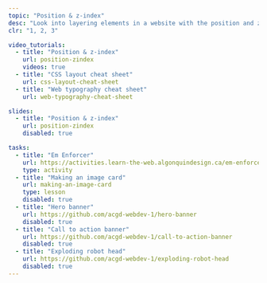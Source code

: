 ```yaml
---
topic: "Position & z-index"
desc: "Look into layering elements in a website with the position and z-index properties."
clr: "1, 2, 3"

video_tutorials:
  - title: "Position & z-index"
    url: position-zindex
    videos: true
  - title: "CSS layout cheat sheet"
    url: css-layout-cheat-sheet
  - title: "Web typography cheat sheet"
    url: web-typography-cheat-sheet

slides:
  - title: "Position & z-index"
    url: position-zindex
    disabled: true

tasks:
  - title: "Em Enforcer"
    url: https://activities.learn-the-web.algonquindesign.ca/em-enforcer/
    type: activity
  - title: "Making an image card"
    url: making-an-image-card
    type: lesson
    disabled: true
  - title: "Hero banner"
    url: https://github.com/acgd-webdev-1/hero-banner
    disabled: true
  - title: "Call to action banner"
    url: https://github.com/acgd-webdev-1/call-to-action-banner
    disabled: true
  - title: "Exploding robot head"
    url: https://github.com/acgd-webdev-1/exploding-robot-head
    disabled: true
---
```

